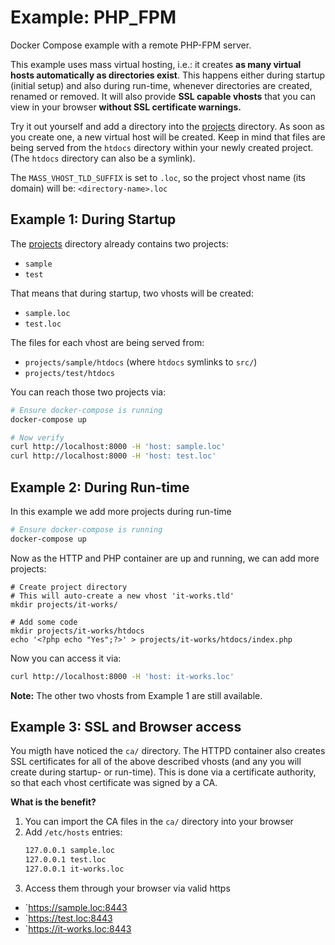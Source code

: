 # Example: PHP_FPM

Docker Compose example with a remote PHP-FPM server.

This example uses mass virtual hosting, i.e.: it creates **as many virtual hosts automatically as directories exist**.
This happens either during startup (initial setup) and also during run-time, whenever directories are created, renamed or removed.
It will also provide **SSL capable vhosts** that you can view in your browser **without SSL certificate warnings.**


Try it out yourself and add a directory into the [projects](projects/) directory. As soon as you create one, a new virtual host will be created. Keep in mind that files are being served from the `htdocs` directory within your newly created project. (The `htdocs` directory can also be a symlink).

The `MASS_VHOST_TLD_SUFFIX` is set to `.loc`, so the project vhost name (its domain) will be: `<directory-name>.loc`

## Example 1: During Startup

The [projects](projects/) directory already contains two projects:
  * `sample`
  * `test`

That means that during startup, two vhosts will be created:
  * `sample.loc`
  * `test.loc`

The files for each vhost are being served from:
  * `projects/sample/htdocs` (where `htdocs` symlinks to `src/`)
  * `projects/test/htdocs`

You can reach those two projects via:
```bash
# Ensure docker-compose is running
docker-compose up

# Now verify
curl http://localhost:8000 -H 'host: sample.loc'
curl http://localhost:8000 -H 'host: test.loc'
```

## Example 2: During Run-time

In this example we add more projects during run-time
```bash
# Ensure docker-compose is running
docker-compose up
```

Now as the HTTP and PHP container are up and running, we can add more projects:
```
# Create project directory
# This will auto-create a new vhost 'it-works.tld'
mkdir projects/it-works/

# Add some code
mkdir projects/it-works/htdocs
echo '<?php echo "Yes";?>' > projects/it-works/htdocs/index.php
```
Now you can access it via:
```bash
curl http://localhost:8000 -H 'host: it-works.loc'
```

**Note:** The other two vhosts from Example 1 are still available.


## Example 3: SSL and Browser access

You migth have noticed the `ca/` directory. The HTTPD container also creates SSL certificates for all of the above described vhosts (and any you will create during startup- or run-time).
This is done via a certificate authority, so that each vhost certificate was signed by a CA.

**What is the benefit?**

1. You can import the CA files in the `ca/` directory into your browser
2. Add `/etc/hosts` entries:
    ```bash
    127.0.0.1 sample.loc
    127.0.0.1 test.loc
    127.0.0.1 it-works.loc
    ```
3. Access them through your browser via valid https
  * `https://sample.loc:8443
  * `https://test.loc:8443
  * `https://it-works.loc:8443
